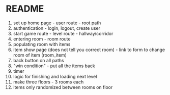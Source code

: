 # README

1. set up home page - user route - root path
2. authentication - login, logout, create user
3. start game route - level route - hallway/corridor
4. entering room - room route
5. populating room with items
6. item show page (does not tell you correct room) - link to form to change room of item (room_item)
7. back button on all paths
8. "win condition" - put all the items back
9. timer
10. logic for finishing and loading next level
11. make three floors - 3 rooms each
12. items only randomized between rooms on floor